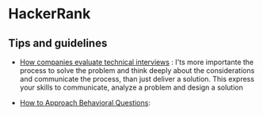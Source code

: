 # HackerRank

## Tips and guidelines

- [How companies evaluate technical interviews](https://www.youtube.com/watch?v=jxAWQN5t6wg&ab_channel=HackerRank) : I'ts more importante the process to solve the problem and think deeply about the considerations and communicate the process, than just deliver a solution. This express your skills to communicate, analyze a problem and design a solution

- [How to Approach Behavioral Questions](https://www.youtube.com/watch?v=tZxNNKqxXnw&feature=emb_title):
